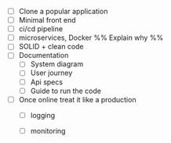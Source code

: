 - [ ] Clone a popular application
- [ ] Minimal front end
- [ ] ci/cd pipeline 
- [ ] microservices, Docker %% Explain why %%
- [ ] SOLID + clean code
- [ ] Documentation
	- [ ] System diagram
	- [ ] User journey
	- [ ] Api specs
	- [ ] Guide to run the code
- [ ] Once online treat it like a production
	- [ ] logging
	- [ ] monitoring

